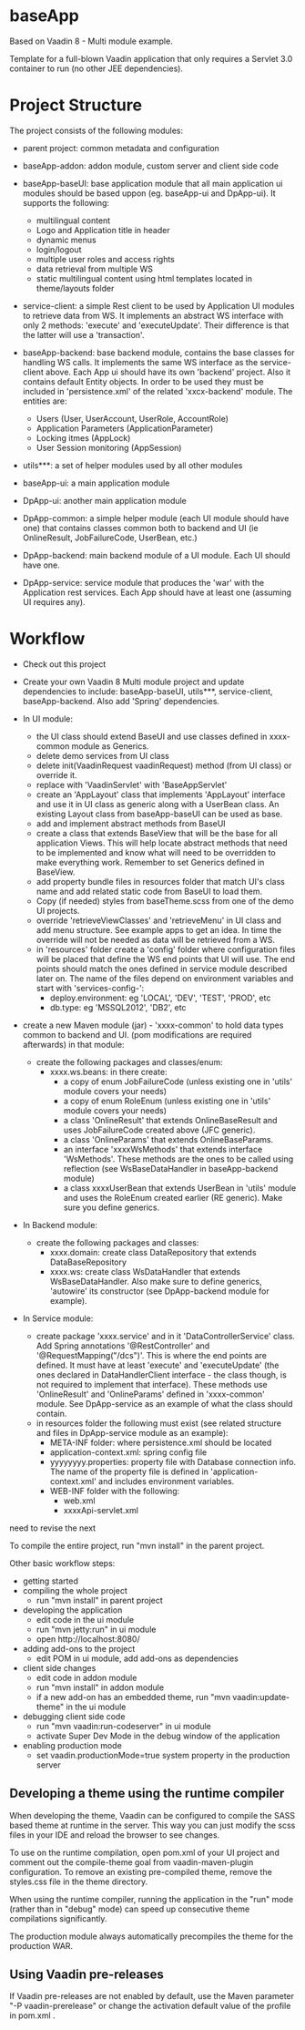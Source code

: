 baseApp
==============

Based on Vaadin 8 - Multi module example.

Template for a full-blown Vaadin application that only requires a Servlet 3.0 container to run (no other JEE dependencies).


Project Structure
=================

The project consists of the following modules:

- parent project: common metadata and configuration
- baseApp-addon: addon module, custom server and client side code 
- baseApp-baseUI: base application module that all main application ui modules should be based uppon (eg. baseApp-ui and DpApp-ui). It supports the following:
  - multilingual content
  - Logo and Application title in header
  - dynamic menus
  - login/logout
  - multiple user roles and access rights
  - data retrieval from multiple WS
  - static multilingual content using html templates located in theme/layouts folder
- service-client: a simple Rest client to be used by Application UI modules to retrieve data from WS. It implements an abstract WS interface with only 2 methods: 'execute' and 'executeUpdate'. Their difference is that the latter will use a 'transaction'. 
- baseApp-backend: base backend module, contains the base classes for handling WS calls. It implements the same WS interface as the service-client above. Each App ui should have its own 'backend' project. Also it contains default Entity objects. In order to be used they must be included in 'persistence.xml' of the related 'xxcx-backend' module. The entities are:
  - Users (User, UserAccount, UserRole, AccountRole)
  - Application Parameters (ApplicationParameter)
  - Locking itmes (AppLock)
  - User Session monitoring (AppSession)
- utils***: a set of helper modules used by all other modules

- baseApp-ui: a main application module

- DpApp-ui: another main application module
- DpApp-common: a simple helper module (each UI module should have one) that contains classes common both to backend and UI (ie OnlineResult, JobFailureCode, UserBean, etc.)
- DpApp-backend: main backend module of a UI module. Each UI should have one.
- DpApp-service: service module that produces the 'war' with the Application rest services. Each App should have at least one (assuming UI requires any).

Workflow
========

- Check out this project
- Create your own Vaadin 8 Multi module project and update dependencies to include: baseApp-baseUI, utils***, service-client, baseApp-backend. Also add 'Spring' dependencies.
- In UI module:
  - the UI class should extend BaseUI and use classes defined in xxxx-common module as Generics.
  - delete demo services from UI class
  - delete init(VaadinRequest vaadinRequest) method (from UI class) or override it.
  - replace with 'VaadinServlet' with 'BaseAppServlet'
  - create an 'AppLayout' class that implements 'AppLayout' interface and use it in UI class as generic along with a UserBean class. An existing Layout class from baseApp-baseUI can be used as base. 
  - add and implement abstract methods from BaseUI
  - create a class that extends BaseView that will be the base for all application Views. This will help locate abstract methods that need to be implemented and know what will need to be overridden to make everything work. Remember to set Generics defined in BaseView. 
  - add property bundle files in resources folder that match UI's class name and add related static code from BaseUI to load them.
  - Copy (if needed) styles from baseTheme.scss from one of the demo UI projects.
  - override 'retrieveViewClasses' and 'retrieveMenu' in UI class and add menu structure. See example apps to get an idea. In time the override will not be needed as data will be retrieved from a WS.
  - in 'resources' folder create a 'config' folder where configuration files will be placed that define the WS end points that UI will use. The end points should match the ones defined in service module described later on. The name of the files depend on environment variables and start with 'services-config-':
    - deploy.environment: eg 'LOCAL', 'DEV', 'TEST', 'PROD', etc
    - db.type: eg 'MSSQL2012', 'DB2', etc

- create a new Maven module (jar) - 'xxxx-common' to hold data types common to backend and UI. (pom modifications are required afterwards) in that module:
  - create the following packages and classes/enum:
    - xxxx.ws.beans: in there create:
      - a copy of enum JobFailureCode (unless existing one in 'utils' module covers your needs)
      - a copy of enum RoleEnum (unless existing one in 'utils' module covers your needs)
      - a class 'OnlineResult' that extends OnlineBaseResult and uses JobFailureCode created above (JFC generic).
      - a class 'OnlineParams' that extends OnlineBaseParams.
      - an interface 'xxxxWsMethods' that extends interface 'WsMethods'. These methods are the ones to be called using reflection (see WsBaseDataHandler in baseApp-backend module)
      - a class xxxxUserBean that extends UserBean in 'utils' module and uses the RoleEnum created earlier (RE generic).
      Make sure you define generics.

- In Backend module:
  - create the following packages and classes:
    - xxxx.domain: create class DataRepository that extends DataBaseRepository
    - xxxx.ws: create class WsDataHandler that extends WsBaseDataHandler. Also make sure to define generics, 'autowire' its constructor (see DpApp-backend module for example).

- In Service module:
  - create package 'xxxx.service' and in it 'DataControllerService' class. Add Spring annotations '@RestController' and '@RequestMapping("/dcs")'. This is where the end points are defined. It must have at least 'execute' and 'executeUpdate' (the ones declared in DataHandlerClient interface - the class though, is not required to implement that interface). These methods use 'OnlineResult' and 'OnlineParams' defined in 'xxxx-common' module. See DpApp-service as an example of what the class should contain.
  - in resources folder the following must exist (see related structure and files in DpApp-service module as an example):
    - META-INF folder: where persistence.xml should be located
    - application-context.xml: spring config file
    - yyyyyyyy.properties: property file with Database connection info. The name of the property file is defined in 'application-context.xml' and includes environment variables.
    - WEB-INF folder with the following:
      - web.xml
      - xxxxApi-servlet.xml
       
  

need to revise the next

To compile the entire project, run "mvn install" in the parent project.

Other basic workflow steps:

- getting started
- compiling the whole project
  - run "mvn install" in parent project
- developing the application
  - edit code in the ui module
  - run "mvn jetty:run" in ui module
  - open http://localhost:8080/
- adding add-ons to the project
  - edit POM in ui module, add add-ons as dependencies
- client side changes
  - edit code in addon module
  - run "mvn install" in addon module
  - if a new add-on has an embedded theme, run "mvn vaadin:update-theme" in the ui module
- debugging client side code
  - run "mvn vaadin:run-codeserver" in ui module
  - activate Super Dev Mode in the debug window of the application
- enabling production mode
  - set vaadin.productionMode=true system property in the production server

Developing a theme using the runtime compiler
-------------------------

When developing the theme, Vaadin can be configured to compile the SASS based
theme at runtime in the server. This way you can just modify the scss files in
your IDE and reload the browser to see changes.

To use on the runtime compilation, open pom.xml of your UI project and comment 
out the compile-theme goal from vaadin-maven-plugin configuration. To remove 
an existing pre-compiled theme, remove the styles.css file in the theme directory.

When using the runtime compiler, running the application in the "run" mode 
(rather than in "debug" mode) can speed up consecutive theme compilations
significantly.

The production module always automatically precompiles the theme for the production WAR.

Using Vaadin pre-releases
-------------------------

If Vaadin pre-releases are not enabled by default, use the Maven parameter
"-P vaadin-prerelease" or change the activation default value of the profile in pom.xml .
